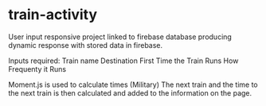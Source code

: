 # train-activity
User input responsive project linked to firebase database producing dynamic response with stored data in firebase. 

Inputs required:
Train name
Destination
First Time the Train Runs
How Frequenty it Runs

Moment.js is used to calculate times (Military)
The next train and the time to the next train is then calculated and added to the information on the page.